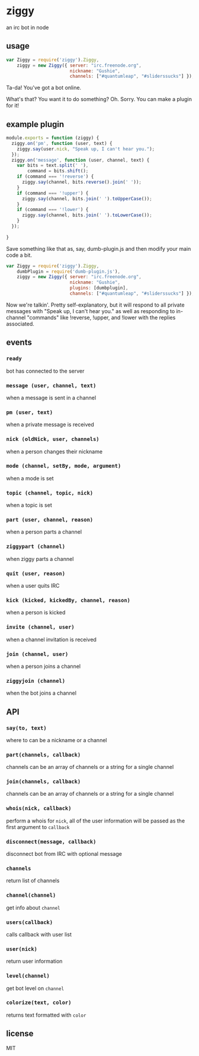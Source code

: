 ziggy
===

an irc bot in node

## usage

````js
var Ziggy = require('ziggy').Ziggy,
    ziggy = new Ziggy({ server: "irc.freenode.org",
                        nickname: "Gushie",
                        channels: ["#quantumleap", "#sliderssucks"] });
````

Ta-da! You've got a bot online.

What's that? You want it to do something? Oh. Sorry. You can make a plugin for it!

## example plugin

````js
module.exports = function (ziggy) {
  ziggy.on('pm', function (user, text) {
    ziggy.say(user.nick, "Speak up, I can't hear you.");
  });
  ziggy.on('message', function (user, channel, text) {
    var bits = text.split(' '),
        command = bits.shift();
    if (command === '!reverse') {
      ziggy.say(channel, bits.reverse().join(' '));
    }
    if (command === '!upper') {
      ziggy.say(channel, bits.join(' ').toUpperCase());
    }
    if (command === '!lower') {
      ziggy.say(channel, bits.join(' ').toLowerCase());
    }
  });
  
}
````

Save something like that as, say, dumb-plugin.js and then modify your main code a bit.

````js
var Ziggy = require('ziggy').Ziggy,
    dumbPlugin = require('dumb-plugin.js'),
    ziggy = new Ziggy({ server: "irc.freenode.org",
                        nickname: "Gushie",
                        plugins: [dumbplugin],
                        channels: ["#quantumleap", "#sliderssucks"] });
````

Now we're talkin'. Pretty self-explanatory, but it will respond to all private messages with "Speak up, I can't hear you."
as well as responding to in-channel "commands" like !reverse, !upper, and !lower with the replies associated.

## events

### `ready`
bot has connected to the server

### `message (user, channel, text)`
when a message is sent in a channel

### `pm (user, text)`
when a private message is received

### `nick (oldNick, user, channels)`
when a person changes their nickname

### `mode (channel, setBy, mode, argument)`
when a mode is set

### `topic (channel, topic, nick)`
when a topic is set

### `part (user, channel, reason)`
when a person parts a channel

### `ziggypart (channel)`
when ziggy parts a channel

### `quit (user, reason)`
when a user quits IRC

### `kick (kicked, kickedBy, channel, reason)`
when a person is kicked

### `invite (channel, user)`
when a channel invitation is received

### `join (channel, user)`
when a person joins a channel

### `ziggyjoin (channel)`
when the bot joins a channel

## API

### `say(to, text)`
where to can be a nickname or a channel

### `part(channels, callback)`
channels can be an array of channels or a string for a single channel

### `join(channels, callback)`
channels can be an array of channels or a string for a single channel

### `whois(nick, callback)`
perform a whois for `nick`, all of the user information will be passed as the first argument to `callback`

### `disconnect(message, callback)`
disconnect bot from IRC with optional message

### `channels`
return list of channels

### `channel(channel)`
get info about `channel`

### `users(callback)`
calls callback with user list

### `user(nick)`
return user information

### `level(channel)`
get bot level on `channel`

### `colorize(text, color)`
returns text formatted with `color`

## license
MIT
